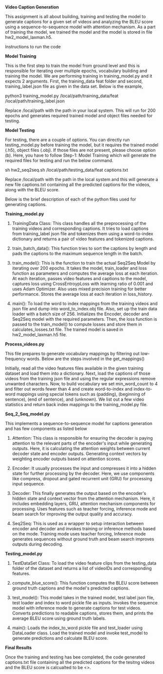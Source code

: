 **Video Caption Generation**

This assignment is all about building, training and testing the model to generate captions for a given set of videos and analyzing the BLEU score using a sequence-to-sequence model with attention mechanism. As a part of training the model, we trained the model and the model is stored in file hw2_model_laxman.h5.

Instructions to run the code

**Model Training**

This is the first step to train the model from ground level and this is responsible for iterating over multiple epochs, vocabulary building and training the model. We are performing training in training_model.py and it expects 2 arguments. First, the training_data feat folder and second, training_label.json file as given in the data set. Below is the example,

python3 training_model.py /local/path/training_data/feat  /local/path/training_label.json

Replace /local/path with the path in your local system. This will run for 200 epochs and generates required trained model and object files needed for testing.

**Model Testing**

For testing, there are a couple of options.
You can directly run testing_model.py before training the model, but it requires the trained model (.h5), object files (.obj). If those files are not present, please choose option (b).
Here, you have to follow Step-1: Model Training which will generate the required files for testing and run the below command.
	
sh hw2_seq2seq.sh /local/path/testing_data/feat captions.txt
	
Replace /local/path with the path in the local system and this will generate a new file captions.txt containing all the predicted captions for the videos, along with the BLEU score. 


Below is the brief description of each of the python files used for generating captions.

**Training_model.py**

1. TrainingData Class: This class handles all the preprocessing of the training videos and corresponding captions. It tries to load captions from training_label json file and tokenizes them using a word-to-index dictionary and returns a pair of video features and tokenized captions.

2. train_batch_data(): This function tries to sort the captions by length and pads the captions to the maximum sequence length in the batch.

3. train_model(): This is the function to train the actual Seq2Seq Model by iterating over 200 epochs. It takes the model, train_loader and loss function as parameters and computes the average loss at each iteration. At each iteration, passes video features and captions to the model, captures loss using CrossEntroypLoss with learning ratio of 0.001 and uses Adam Optimizer. Also uses mixed precision training for better performance. Stores the average loss at each iteration in loss_history.

4. main(): To load the word to index mappings from the training videos and json file and dump into word_to_index.obj file. Also, set up the train data loader with a batch size of 256. Initializes the Encoder, decoder and Seq2Seq model with the required parameters. Then, the loss function is passed to the train_model() to compute losses and store them in calculates_losses.txt file. The trained model is saved in hw2_model_laxman.h5 file.


**Process_videos.py**

This file prepares to generate vocabulary mappings by filtering out low-frequency words. Below are the steps involved in the get_mappings()

Initially, read all the video features files available in the given training dataset and load them into a dictionary. Next, load the captions of those videos from the training json file and using the regular expressions remove unwanted characters. Now, to build vocabulary we set min_word_count to 4 and filter out words fewer than 4 and create word-to-index and index-to-word mappings using special tokens such as <pad> (padding), <bos> (beginning of sentence), <eos> (end of sentence), and <unk> (unknown). We list out a few video statistics and return back index mappings to the training_model.py file.


**Seq_2_Seq_model.py**

This implements a sequence-to-sequence model for captions generation and has few components as listed below

1. Attention: This class is responsible for ensuring the decoder is paying attention to the relevant parts of the encoder's input while generating outputs.  Here, it is calculating the attention weights between current decoder state and encoder outputs. Generating context vectors by weighting encoder outputs based on attention scores.

2. Encoder: It usually processes the input and compresses it into a hidden state for further processing by the decoder. Here, we use components like compress, dropout and gated recurrent unit (GRU) for processing input sequence.

3. Decoder: This finally generates the output based on the encoder's hidden state and context vector from the attention mechanism. Here, it includes embedding layers, GRU, attention mechanism components for processing. Uses features such as teacher forcing, inference mode and beam search for improving the output quality and accuracy.

4. Seq2Seq: This is used as a wrapper to setup interaction between encoder and decoder and invokes training or inference methods based on the mode. Training mode uses teacher forcing, Inference mode generates sequences without ground truth and beam search improves outputs during decoding.



**Testing_model.py**

1. TestDataSet Class: To load the video feature clips from the testing_data folder of the dataset and returns a list of videoIDs and corresponding features.

2. compute_blue_score(): This function computes the BLEU score between ground truth captions and the model's predicted captions.

3. test_model(): This model takes in the trained model, test label json file, test loader and index to word pickle file as inputs.
Invokes the sequence model with inference mode to generate captions for test videos.
Converts predictions to readable captions, stores them, and prints the average BLEU score using ground truth labels.

4. main(): Loads the index_to_word pickle file and test_loader using DataLoader class.
Load the trained model and invoke test_model to generate predictions and calculate BLEU score.

**Final Results**

Once the training and testing has bee completed, the code generated captions.txt file containing all the predicted captions for the tesitng videos and the BLEU score is calcualted to be <>.















